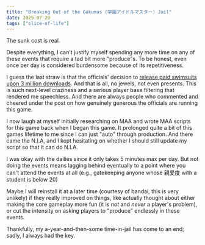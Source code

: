 ```yaml
---
title: "Breaking Out of the Gakumas (学園アイドルマスター) Jail"
date: 2025-07-20
tags: ["slice-of-life"]
---
```


The sunk cost is real.

Despite everything, I can't justify myself spending any more time on any of these events that require a tad bit more "produce"s. To be honest, even once per day is considered burdensome because of its repetitiveness.

I guess the last straw is that the officials' decision to [release paid swimsuits upon 3 million downloads](https://x.com/gkmas_official/status/1946548076937920804). And that is all, no jewels, not even presents. This is such next-level craziness and a serious player base filtering that rendered me speechless. And there are always people who commented and cheered under the post on how genuinely generous the officials are running this game.

I now laugh at myself initially researching on MAA and wrote MAA scripts for this game back when I began this game. It prolonged quite a bit of this games lifetime to me since I can just "auto" through production. And there came the N.I.A, and I kept hesitating on whether I should still update my script so that it can do N.I.A.

I was okay with the dailies since it only takes 5 minutes max per day. But not doing the events means lagging behind eventually to a point where you can't attend the events at all (e.g., gatekeeping anyone whose 親愛度 with a student is below 20)

Maybe I will reinstall it at a later time (courtesy of bandai, this is very unlikely) if they really improved on things, like actually thought about either making the core gameplay more fun (it is _not_ and _never_ a player's problem), or cut the intensity on asking players to "produce" endlessly in these events.

Thankfully, my a-year-and-then-some time-in-jail has come to an end; sadly, I always had the key.